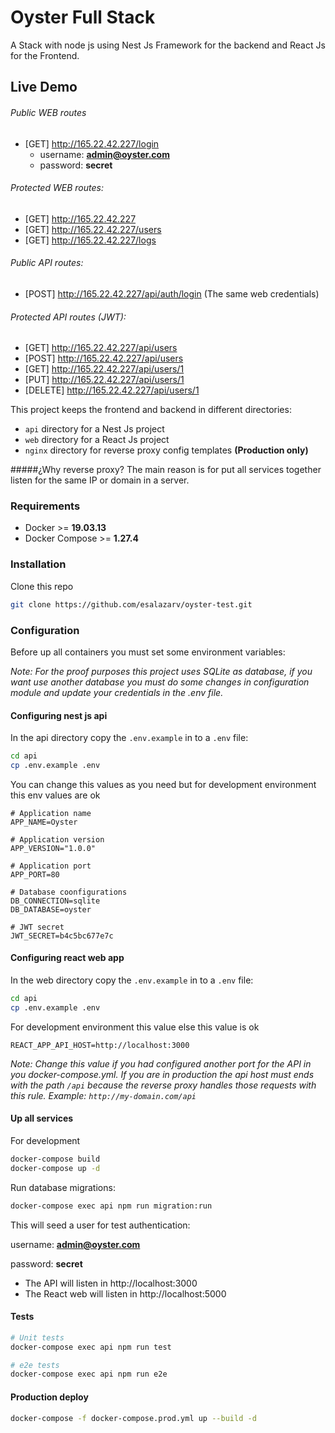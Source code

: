 # Oyster Full Stack 

A Stack with node js using Nest Js Framework for the backend and React Js for the Frontend.

## Live Demo
###### Public WEB routes
- [GET] http://165.22.42.227/login
    - username: **admin@oyster.com**
    - password: **secret**
###### Protected WEB routes:
- [GET] http://165.22.42.227
- [GET] http://165.22.42.227/users
- [GET] http://165.22.42.227/logs

###### Public API routes:
- [POST]  http://165.22.42.227/api/auth/login (The same web credentials)
###### Protected API routes (JWT):
- [GET]  http://165.22.42.227/api/users
- [POST]  http://165.22.42.227/api/users
- [GET]  http://165.22.42.227/api/users/1
- [PUT]  http://165.22.42.227/api/users/1
- [DELETE]  http://165.22.42.227/api/users/1


This project keeps the frontend and backend in different directories:

- `api` directory for a Nest Js project
- `web` directory for a React Js project  
- `nginx` directory for reverse proxy config templates **(Production only)**

#####¿Why reverse proxy?
The main reason is for put all services together listen for the same IP or domain in a server.

### Requirements

- Docker >= **19.03.13**
- Docker Compose >= **1.27.4**


### Installation
Clone this repo
````bash
git clone https://github.com/esalazarv/oyster-test.git
````

### Configuration
Before up all containers you must set some environment variables:

_Note: For the proof purposes this project uses SQLite as database, if you want use another database you must do some changes in configuration module
and update your credentials in the .env file._

#### Configuring nest js api
In the api directory copy the `.env.example` in to a `.env` file:

````bash
cd api
cp .env.example .env
````

You can change this values as you need but for development environment this env values are ok
````dotenv
# Application name
APP_NAME=Oyster

# Application version
APP_VERSION="1.0.0"

# Application port
APP_PORT=80

# Database coonfigurations
DB_CONNECTION=sqlite
DB_DATABASE=oyster

# JWT secret
JWT_SECRET=b4c5bc677e7c
````

#### Configuring react web app
In the web directory copy the `.env.example` in to a `.env` file:
````bash
cd api
cp .env.example .env
````

For development environment this value else this value is ok
````dotenv
REACT_APP_API_HOST=http://localhost:3000
````
_Note: Change this value if you had configured another port for the API in you docker-compose.yml. 
If you are in production the api host must ends with the path `/api` 
because the reverse proxy handles those requests with this rule. Example: `http://my-domain.com/api`_ 

#### Up all services
For development

````bash
docker-compose build
docker-compose up -d
````
Run database migrations:
````bash
docker-compose exec api npm run migration:run
````
This will seed a user for test authentication:

username: **admin@oyster.com**

password: **secret**

- The API will listen in http://localhost:3000
- The React web will listen in http://localhost:5000

#### Tests
````bash
# Unit tests
docker-compose exec api npm run test

# e2e tests
docker-compose exec api npm run e2e
````

#### Production deploy
````bash
docker-compose -f docker-compose.prod.yml up --build -d
````
